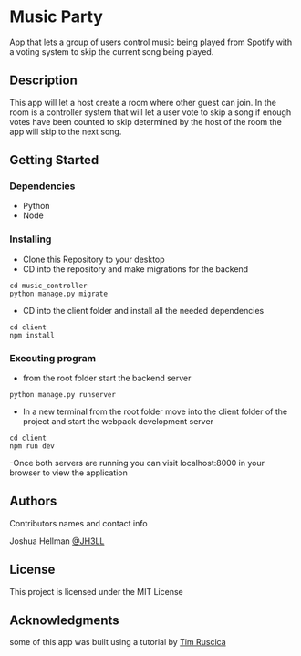 # Music Party

App that lets a group of users control music being played from Spotify with a voting system to skip the current song being played.

## Description

This app will let a host create a room where other guest can join. In the room is a controller system that will let a user vote to skip a song if enough votes have been counted to skip determined by the host of the room the app will skip to the next song.

## Getting Started

### Dependencies

- Python
- Node

### Installing

- Clone this Repository to your desktop
- CD into the repository and make migrations for the backend

```
cd music_controller
python manage.py migrate
```

- CD into the client folder and install all the needed dependencies

```
cd client
npm install
```

### Executing program

- from the root folder start the backend server

```
python manage.py runserver
```

- In a new terminal from the root folder move into the client folder of the project and start the webpack development server

```
cd client
npm run dev
```

-Once both servers are running you can visit localhost:8000 in your browser to view the application

## Authors

Contributors names and contact info

Joshua Hellman
[@JH3LL](https://twitter.com/JH3LL)

## License

This project is licensed under the MIT License

## Acknowledgments

some of this app was built using a tutorial by
[Tim Ruscica ](https://github.com/techwithtim)
